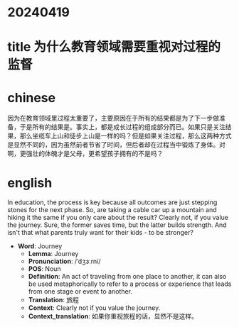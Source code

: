 
# 20240419

# title 为什么教育领域需要重视对过程的监督

# chinese 
因为在教育领域里过程太重要了，主要原因在于所有的结果都是为了下一步做准备，于是所有的结果是。事实上，都是成长过程的组成部分而已。如果只是关注结果，那么坐缆车上山和徒步上山是一样的吗？但是如果关注过程，那么这两种方式是显然不同的，因为虽然前者节省了时间，但后者却在过程当中锻炼了身体。对啊，更强壮的体魄才是父母，更希望孩子拥有的不是吗？

# english
In education, the process is key because all outcomes are just stepping stones for the next phase. So, are taking a cable car up a mountain and hiking it the same if you only care about the result? Clearly not, if you value the journey. Sure, the former saves time, but the latter builds strength. And isn't that what parents truly want for their kids - to be stronger?

- **Word**: Journey
  - **Lemma**: Journey
  - **Pronunciation**: /ˈdʒɜːrni/
  - **POS**: Noun
  - **Definition**: An act of traveling from one place to another, it can also be used metaphorically to refer to a process or experience that leads from one stage or event to another.
  - **Translation**: 旅程
  - **Context**: Clearly not if you value the journey.
  - **Context_translation**: 如果你重视旅程的话，显然不是这样。


